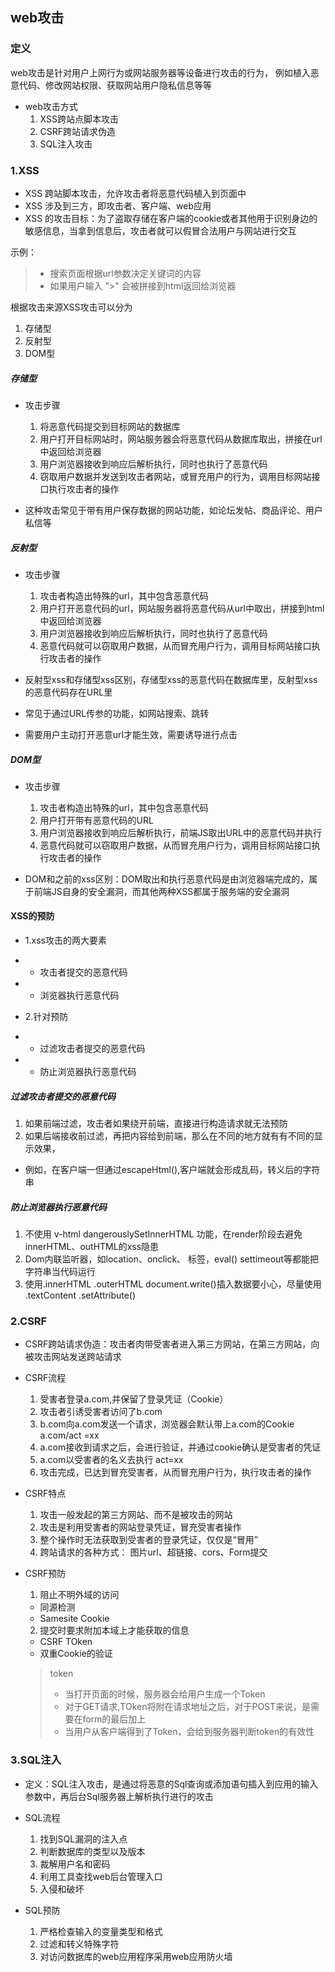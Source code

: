 ## web攻击

### 定义
web攻击是针对用户上网行为或网站服务器等设备进行攻击的行为，
例如植入恶意代码、修改网站权限、获取网站用户隐私信息等等


- web攻击方式
  1. XSS跨站点脚本攻击
  2. CSRF跨站请求伪造
  3. SQL注入攻击

### 1.XSS
- XSS 跨站脚本攻击，允许攻击者将恶意代码植入到页面中
- XSS 涉及到三方，即攻击者、客户端、web应用
- XSS 的攻击目标：为了盗取存储在客户端的cookie或者其他用于识别身边的敏感信息，当拿到信息后，攻击者就可以假冒合法用户与网站进行交互

示例：
> - 搜索页面根据url参数决定关键词的内容
> - 如果用户输入 "><script>alert('XSS');</script>" 会被拼接到html返回给浏览器

根据攻击来源XSS攻击可以分为
1. 存储型
2. 反射型
3. DOM型
 
##### 存储型
- 攻击步骤
  1. 将恶意代码提交到目标网站的数据库
  2. 用户打开目标网站时，网站服务器会将恶意代码从数据库取出，拼接在url中返回给浏览器
  3. 用户浏览器接收到响应后解析执行，同时也执行了恶意代码
  4. 窃取用户数据并发送到攻击者网站，或冒充用户的行为，调用目标网站接口执行攻击者的操作
   
- 这种攻击常见于带有用户保存数据的网站功能，如论坛发帖、商品评论、用户私信等

##### 反射型
- 攻击步骤
  1. 攻击者构造出特殊的url，其中包含恶意代码
  2. 用户打开恶意代码的url，网站服务器将恶意代码从url中取出，拼接到html中返回给浏览器
  3. 用户浏览器接收到响应后解析执行，同时也执行了恶意代码
  4. 恶意代码就可以窃取用户数据，从而冒充用户行为，调用目标网站接口执行攻击者的操作

- 反射型xss和存储型xss区别，存储型xss的恶意代码在数据库里，反射型xss的恶意代码存在URL里
- 常见于通过URL传参的功能，如网站搜索、跳转
- 需要用户主动打开恶意url才能生效，需要诱导进行点击

##### DOM型
- 攻击步骤
  1. 攻击者构造出特殊的url，其中包含恶意代码
  2. 用户打开带有恶意代码的URL
  3. 用户浏览器接收到响应后解析执行，前端JS取出URL中的恶意代码并执行
  4. 恶意代码就可以窃取用户数据，从而冒充用户行为，调用目标网站接口执行攻击者的操作

- DOM和之前的xss区别：DOM取出和执行恶意代码是由浏览器端完成的，属于前端JS自身的安全漏洞，而其他两种XSS都属于服务端的安全漏洞

#### XSS的预防
- 1.xss攻击的两大要素
- - 攻击者提交的恶意代码
- - 浏览器执行恶意代码

- 2.针对预防
- - 过滤攻击者提交的恶意代码
- - 防止浏览器执行恶意代码

##### 过滤攻击者提交的恶意代码
1. 如果前端过滤，攻击者如果绕开前端，直接进行构造请求就无法预防
2. 如果后端接收前过滤，再把内容给到前端，那么在不同的地方就有有不同的显示效果，
- 例如，在客户端一但通过escapeHtml(),客户端就会形成乱码，转义后的字符串

##### 防止浏览器执行恶意代码
1. 不使用 v-html dangerouslySetInnerHTML 功能，在render阶段去避免innerHTML、outHTML的xss隐患
2. Dom内联监听器，如location、onclick、<a/> 标签，eval() settimeout等都能把字符串当代码运行
3. 使用.innerHTML .outerHTML document.write()插入数据要小心，尽量使用 .textContent .setAttribute()

### 2.CSRF
- CSRF跨站请求伪造：攻击者肉带受害者进入第三方网站，在第三方网站，向被攻击网站发送跨站请求

- CSRF流程
  1. 受害者登录a.com,并保留了登录凭证（Cookie）
  2. 攻击者引诱受害者访问了b.com
  3. b.com向a.com发送一个请求，浏览器会默认带上a.com的Cookie a.com/act =xx
  4. a.com接收到请求之后，会进行验证，并通过cookie确认是受害者的凭证
  5. a.com以受害者的名义去执行 act=xx
  6. 攻击完成，已达到冒充受害者，从而冒充用户行为，执行攻击者的操作
  
- CSRF特点
  1. 攻击一般发起的第三方网站、而不是被攻击的网站
  2. 攻击是利用受害者的网站登录凭证，冒充受害者操作
  3. 整个操作时无法获取到受害者的登录凭证，仅仅是“冒用”
  4. 跨站请求的各种方式： 图片url、超链接、cors、Form提交

- CSRF预防
  1. 阻止不明外域的访问
  - 同源检测
  - Samesite Cookie
  2. 提交时要求附加本域上才能获取的信息
  - CSRF TOken
  - 双重Cookie的验证
  

  > token
  > - 当打开页面的时候，服务器会给用户生成一个Token
  > - 对于GET请求,TOken将附在请求地址之后，对于POST来说，是需要在form的最后加上
  > - 当用户从客户端得到了Token，会给到服务器判断token的有效性
  
### 3.SQL注入
- 定义：SQL注入攻击，是通过将恶意的Sql查询或添加语句插入到应用的输入参数中，再后台Sql服务器上解析执行进行的攻击
  
- SQL流程
  1. 找到SQL漏洞的注入点
  2. 判断数据库的类型以及版本
  3. 裁解用户名和密码
  4. 利用工具查找web后台管理入口
  5. 入侵和破坏

- SQL预防
  1. 严格检查输入的变量类型和格式
  2. 过滤和转义特殊字符
  3. 对访问数据库的web应用程序采用web应用防火墙